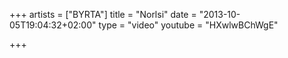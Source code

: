 +++
artists = ["BYRTA"]
title = "Norlsi"
date = "2013-10-05T19:04:32+02:00"
type = "video"
youtube = "HXwlwBChWgE"

+++
